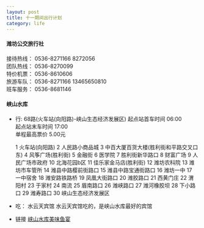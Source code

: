 ```yaml
---
layout: post
title: 十一期间出行计划
category: life
---
```


#### 潍坊公交旅行社

接待热线：    0536-8271166  8272056  
团队热线：   0536-8270099  
特价机票：   0536-8610606  
旅游车队：   0536-8271166  13465650810  
班车服务：   0536-8681146  

#### 峡山水库

* 行:  68路(火车站(向阳路)-峡山生态经济发展区)
  起点站首车时间	06:00  
  起点站末车时间	17:00  
  单程最高票价	5.00元   
  
  1 火车站(向阳路)
  2	人民路小商品城
  3	中百大厦百货大楼(胜利街和平路交叉口东)
  4	风筝广场(胜利街)
  5	金融街
  6	医学院
  7	胜利街新华路口
  8	财富广场
  9	人民广场市政府
  10	北海花园b区
  11	佳乐家金马店(胜利街)
  12	潍坊农科院
  13	潍坊市车管所
  14	潍县中路樱前街路口
  15	潍县中路宝通街路口
  16	潍坊一中
  17	一中宿舍
  18	潍安路铁路桥
  19	凤凰大街路口
  20	潍胶路口
  21	西黄门庄
  22	渭阳村
  23	于家村
  24	南流
  25	眉南路口
  26	潍峡路口
  27	潍河橡胶坝
  28	下小路口
  29	潍寿路口
  30	峡山生态经济发展区  


* 吃： 水云天宾馆
  水云天宾馆吃的，是峡山水库最好的宾馆
    
* 链接
  [峡山水库美味鱼宴](http://blog.sina.com.cn/s/blog_4b8c31130100ar7r.html)
      



